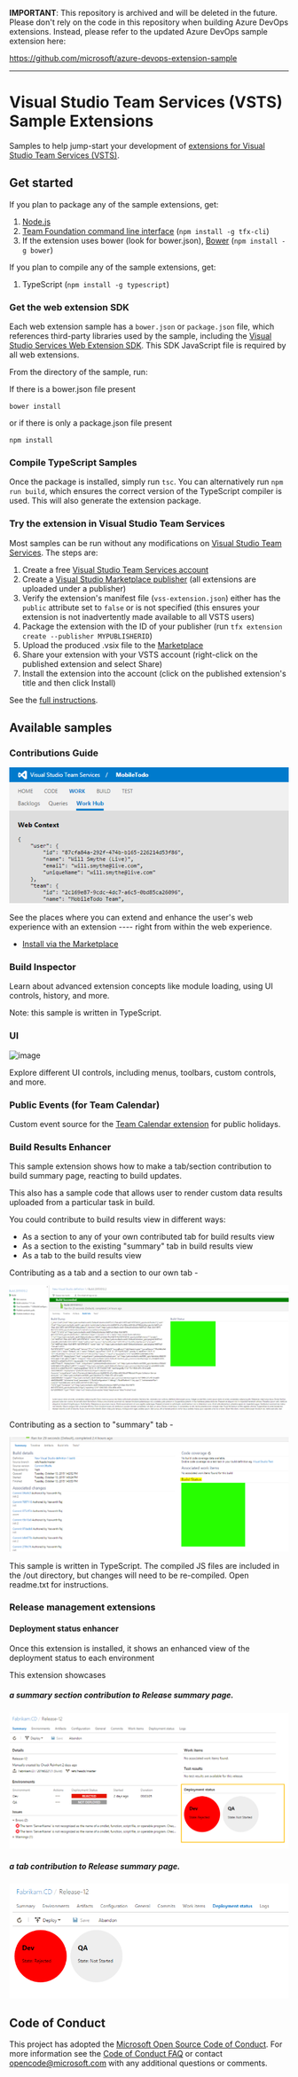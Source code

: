 <b>IMPORTANT</b>: This repository is archived and will be deleted in the future. 
Please don't rely on the code in this repository when building Azure DevOps extensions. Instead, please refer to the updated Azure DevOps sample extension here:

https://github.com/microsoft/azure-devops-extension-sample

____________________________

# Visual Studio Team Services (VSTS) Sample Extensions
 
Samples to help jump-start your development of [extensions for Visual Studio Team Services (VSTS)](http://www.visualstudio.com/team-services/extend).

## Get started

If you plan to package any of the sample extensions, get:

1. [Node.js](https://nodejs.org)
2. [Team Foundation command line interface](https://github.com/Microsoft/tfs-cli) (`npm install -g tfx-cli`)
3. If the extension uses bower (look for bower.json), [Bower](https://npmjs.com/package/bower) (`npm install -g bower`)

If you plan to compile any of the sample extensions, get:

1. TypeScript (`npm install -g typescript`)

### Get the web extension SDK

Each web extension sample has a `bower.json` or `package.json` file, which references third-party libraries used by the sample, including the [Visual Studio Services Web Extension SDK](https://github.com/Microsoft/vss-web-extension-sdk). This SDK JavaScript file is required by all web extensions.

From the directory of the sample, run:

If there is a bower.json file present
```
bower install
```
or if there is only a package.json file present
```
npm install
```

### Compile TypeScript Samples

Once the package is installed, simply run `tsc`. You can alternatively run `npm run build`, which ensures the correct version of the TypeScript compiler is used. This will also generate the extension package.

### Try the extension in Visual Studio Team Services

Most samples can be run without any modifications on [Visual Studio Team Services](https://www.visualstudio.com/products/visual-studio-team-services-vs). The steps are:

1. Create a free [Visual Studio Team Services account](https://app.vssps.visualstudio.com/go/profile?account=true)
1. Create a [Visual Studio Marketplace publisher](https://aka.ms/vsmarketplace-publish) (all extensions are uploaded under a publisher)
1. Verify the extension's manifest file (`vss-extension.json`) either has the `public` attribute set to `false` or is not specified (this ensures your extension is not inadvertently made available to all VSTS users)
1. Package the extension with the ID of your publisher (run `tfx extension create --publisher MYPUBLISHERID`)
1. Upload the produced .vsix file to the [Marketplace](https://aka.ms/vsmarketplace-manage)
1. Share your extension with your VSTS account (right-click on the published extension and select Share)
1. Install the extension into the account (click on the published extension's title and then click Install)

See the [full instructions](https://www.visualstudio.com/docs/integrate/extensions/publish/overview).

## Available samples

### Contributions Guide

![image](contributions-guide/images/hub-point.png)

See the places where you can extend and enhance the user's web experience with an extension ---- right from within the web experience.

* [Install via the Marketplace](https://marketplace.visualstudio.com/items?itemName=ms-samples.samples-contributions-guide)
 
### Build Inspector

Learn about advanced extension concepts like module loading, using UI controls, history, and more.
 
Note: this sample is written in TypeScript.

### UI

![image](ui/images/menu-dropdown2.png)

Explore different UI controls, including menus, toolbars, custom controls, and more.

### Public Events (for Team Calendar)

Custom event source for the [Team Calendar extension](https://github.com/Microsoft/vso-team-calendar) for public holidays. 

### Build Results Enhancer

This sample extension shows how to make a tab/section contribution to build summary page, reacting to build updates.

This also has a sample code that allows user to render custom data results uploaded from a particular task in build.

You could contribute to build results view in different ways:
* As a section to any of your own contributed tab for build results view
* As a section to the existing "summary" tab in build results view
* As a tab to the build results view
 
Contributing as a tab and a section to our own tab -

![image](build-results-enhancer/images/tabAndSection.png)

Contributing as a section to "summary" tab -

![image](build-results-enhancer/images/sectionInSummaryTab.png)

This sample is written in TypeScript. The compiled JS files are included in the /out directory, but changes will need to be re-compiled. Open readme.txt for instructions.

### Release management extensions
#### Deployment status enhancer
Once this extension is installed, it shows an enhanced view of the deployment status to each environment

This extension showcases 
##### a summary section contribution to Release summary page.

![image](release-management/deployment-status-enhancer/images/screenshot1.png)

##### a tab contribution to Release summary page.

![image](release-management/deployment-status-enhancer/images/screenshot2.png)

## Code of Conduct

This project has adopted the [Microsoft Open Source Code of Conduct](https://opensource.microsoft.com/codeofconduct/). For more information see the [Code of Conduct FAQ](https://opensource.microsoft.com/codeofconduct/faq/) or contact [opencode@microsoft.com](mailto:opencode@microsoft.com) with any additional questions or comments.
